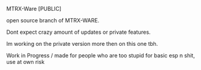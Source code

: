 MTRX-Ware [PUBLIC]

open source branch of MTRX-WARE.

Dont expect crazy amount of updates or private features.

Im working on the private version more then on this one tbh.

Work in Progress / made for people who are too stupid for basic esp n shit, use at own risk
